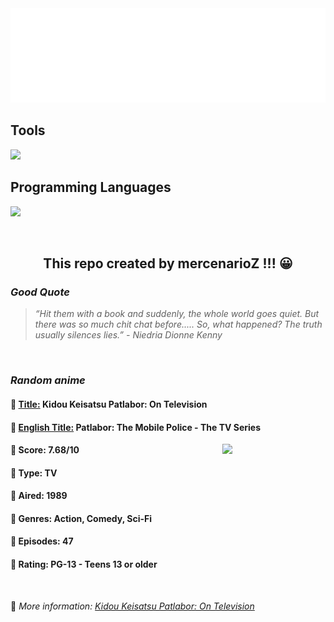 
<img src="svg/nai.svg" />

<p>
  <h2>Tools</h2>
  <a href="https://skillicons.dev">
    <img src="https://skillicons.dev/icons?i=git,bash,vim,ubuntu,tensorflow,pytorch,docker,raspberrypi" />
  </a>

  <br />

  <h2>Programming Languages</h2>

  <a href="https://skillicons.dev">
    <img src="https://skillicons.dev/icons?i=python,c,cpp" />
  </a>
</p>

<br />

<h2 align="center">This repo created by mercenarioZ !!! 😀</h2>
<h3><i>Good Quote</i></h3>

<blockquote>
<i>
“Hit them with a book and suddenly, the whole world goes quiet. But there was so much chit chat before..... So, what happened? The truth usually silences lies.” - Niedria Dionne Kenny
</i>
</blockquote>

<br />

<h3><i>Random anime</i></h3>

<h4>
  <strong>🥭 <u>Title:</u></strong> Kidou Keisatsu Patlabor: On Television
</h4>

<h4>🌿 <u>English Title:</u> Patlabor: The Mobile Police - The TV Series</h4>

<img align="right" width="165" src=https://cdn.myanimelist.net/images/anime/1739/144310.jpg />

<h4>🌱 Score: 7.68/10</h4>

<h4>🌲 Type: TV</h4>

<h4>🌴 Aired: 1989</h4>

<h4>🌵 Genres: Action, Comedy, Sci-Fi</h4>

<h4>🥑 Episodes: 47</h4>

<h4>🍏 Rating: PG-13 - Teens 13 or older</h4>

<br />

🍂 *More information: [Kidou Keisatsu Patlabor: On Television](https://myanimelist.net/anime/324/Kidou_Keisatsu_Patlabor__On_Television)*
    